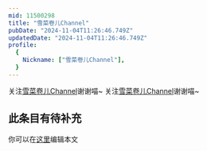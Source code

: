 ```yaml
---
mid: 11500298
title: "雪菜卷儿Channel"
pubDate: "2024-11-04T11:26:46.749Z"
updatedDate: "2024-11-04T11:26:46.749Z"
profile:
  {
    Nickname: ["雪菜卷儿Channel"],
  }
---
```


关注[雪菜卷儿Channel](https://space.bilibili.com/11500298)谢谢喵~ 关注[雪菜卷儿Channel](https://space.bilibili.com/11500298)谢谢喵~

## 此条目有待补充
你可以在[这里](https://github.com/Yuhanawa/VTuber.ICU/edit/master/src/content/v/雪菜卷儿Channel/index.md)编辑本文
